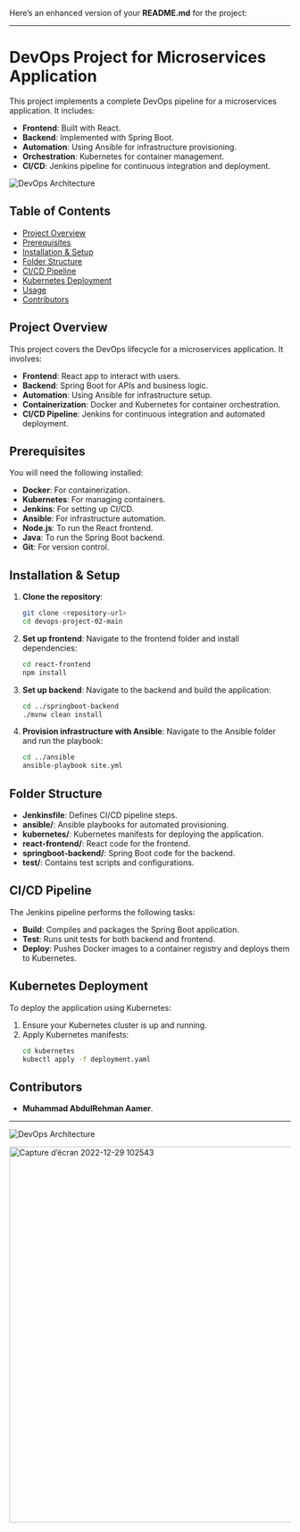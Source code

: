Here’s an enhanced version of your **README.md** for the project:

---

# DevOps Project for Microservices Application

This project implements a complete DevOps pipeline for a microservices application. It includes:
- **Frontend**: Built with React.
- **Backend**: Implemented with Spring Boot.
- **Automation**: Using Ansible for infrastructure provisioning.
- **Orchestration**: Kubernetes for container management.
- **CI/CD**: Jenkins pipeline for continuous integration and deployment.

![DevOps Architecture](https://user-images.githubusercontent.com/104420122/209148669-80b4390d-5cfa-4291-b651-11af38042100.png)

## Table of Contents
- [Project Overview](#project-overview)
- [Prerequisites](#prerequisites)
- [Installation & Setup](#installation--setup)
- [Folder Structure](#folder-structure)
- [CI/CD Pipeline](#cicd-pipeline)
- [Kubernetes Deployment](#kubernetes-deployment)
- [Usage](#usage)
- [Contributors](#contributors)

## Project Overview

This project covers the DevOps lifecycle for a microservices application. It involves:
- **Frontend**: React app to interact with users.
- **Backend**: Spring Boot for APIs and business logic.
- **Automation**: Using Ansible for infrastructure setup.
- **Containerization**: Docker and Kubernetes for container orchestration.
- **CI/CD Pipeline**: Jenkins for continuous integration and automated deployment.

## Prerequisites

You will need the following installed:
- **Docker**: For containerization.
- **Kubernetes**: For managing containers.
- **Jenkins**: For setting up CI/CD.
- **Ansible**: For infrastructure automation.
- **Node.js**: To run the React frontend.
- **Java**: To run the Spring Boot backend.
- **Git**: For version control.

## Installation & Setup

1. **Clone the repository**:
   ```bash
   git clone <repository-url>
   cd devops-project-02-main
   ```

2. **Set up frontend**:
   Navigate to the frontend folder and install dependencies:
   ```bash
   cd react-frontend
   npm install
   ```

3. **Set up backend**:
   Navigate to the backend and build the application:
   ```bash
   cd ../springboot-backend
   ./mvnw clean install
   ```

4. **Provision infrastructure with Ansible**:
   Navigate to the Ansible folder and run the playbook:
   ```bash
   cd ../ansible
   ansible-playbook site.yml
   ```

## Folder Structure

- **Jenkinsfile**: Defines CI/CD pipeline steps.
- **ansible/**: Ansible playbooks for automated provisioning.
- **kubernetes/**: Kubernetes manifests for deploying the application.
- **react-frontend/**: React code for the frontend.
- **springboot-backend/**: Spring Boot code for the backend.
- **test/**: Contains test scripts and configurations.

## CI/CD Pipeline

The Jenkins pipeline performs the following tasks:
- **Build**: Compiles and packages the Spring Boot application.
- **Test**: Runs unit tests for both backend and frontend.
- **Deploy**: Pushes Docker images to a container registry and deploys them to Kubernetes.

## Kubernetes Deployment

To deploy the application using Kubernetes:
1. Ensure your Kubernetes cluster is up and running.
2. Apply Kubernetes manifests:
   ```bash
   cd kubernetes
   kubectl apply -f deployment.yaml
   ```

## Contributors

- **Muhammad AbdulRehman Aamer**.

---



![DevOps Architecture](https://user-images.githubusercontent.com/104420122/209148669-80b4390d-5cfa-4291-b651-11af38042100.png)

<img width="673" alt="Capture d’écran 2022-12-29 102543" src="https://user-images.githubusercontent.com/70517765/209931388-1acac867-d95d-43e9-8ebe-65bd5e585633.png">
